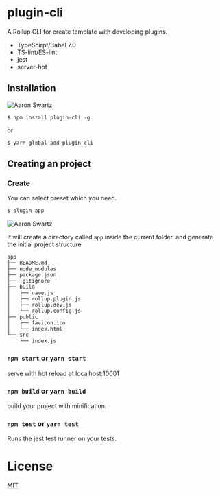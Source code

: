 # plugin-cli

A Rollup CLI for create template with developing plugins.

* TypeScirpt/Babel 7.0
* TS-lint/ES-lint
* jest
* server-hot



## Installation
![Aaron Swartz](https://t1.picb.cc/uploads/2018/12/22/JDCw3G.jpg)  

`$ npm install plugin-cli -g`  

or  

`$ yarn global add plugin-cli`

## Creating an project

### Create
You can select preset which you need. 

``` bash
$ plugin app
```
![Aaron Swartz](https://t1.picb.cc/uploads/2018/12/22/JDC8Rr.gif)  

It will create a directory called `app` inside the current folder.
and generate the initial project structure
   
```
app
├── README.md
├── node_modules
├── package.json
├── .gitignore
├── build
│   ├── name.js
│   ├── rollup.plugin.js
│   ├── rollup.dev.js
│   └── rollup.config.js
├── public
│   ├── favicon.ico
│   └── index.html
└── src
    └── index.js
```
   
   
### `npm start` or `yarn start`  
   
serve with hot reload at localhost:10001  
    
### `npm build` or `yarn build`  
    
build your project with minification.    
   
### `npm test` or `yarn test`  
    
Runs the jest test runner on your tests.  
   
   
# License
[MIT](http://opensource.org/licenses/MIT)

